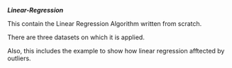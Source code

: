 ***Linear-Regression***

This contain the Linear Regression Algorithm written from scratch. 

There are three datasets on which it is applied. 

Also, this includes the example to show how linear regression afftected by outliers. 
